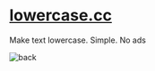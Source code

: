 # [lowercase.cc](https://lowercase.cc)

Make text lowercase. Simple. No ads

![back](https://github.com/chausme/lowercase.cc/assets/8984203/d62cfe50-894b-44e9-92e1-82a53d75d501)

